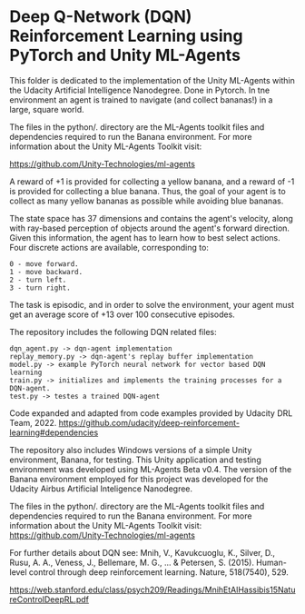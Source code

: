 # Deep Q-Network (DQN) Reinforcement Learning using PyTorch and Unity ML-Agents

This folder is dedicated to the implementation of the Unity ML-Agents within the Udacity Artificial Intelligence Nanodegree. Done in Pytorch.
In tne environment an agent is trained to navigate (and collect bananas!) in a large, square world. 

The files in the python/. directory are the ML-Agents toolkit files and dependencies required to run the Banana environment. For more information about the Unity ML-Agents Toolkit visit: 

https://github.com/Unity-Technologies/ml-agents

A reward of +1 is provided for collecting a yellow banana, and a reward of -1 is provided for collecting a blue banana. Thus, the goal of your agent is to collect as many yellow bananas as possible while avoiding blue bananas.

The state space has 37 dimensions and contains the agent's velocity, along with ray-based perception of objects around the agent's forward direction. Given this information, the agent has to learn how to best select actions. Four discrete actions are available, corresponding to:

    0 - move forward.
    1 - move backward.
    2 - turn left.
    3 - turn right.

The task is episodic, and in order to solve the environment, your agent must get an average score of +13 over 100 consecutive episodes.


The repository includes the following DQN related files:

    dqn_agent.py -> dqn-agent implementation
    replay_memory.py -> dqn-agent's replay buffer implementation
    model.py -> example PyTorch neural network for vector based DQN learning
    train.py -> initializes and implements the training processes for a DQN-agent.
    test.py -> testes a trained DQN-agent

Code expanded and adapted from code examples provided by Udacity DRL Team, 2022.
https://github.com/udacity/deep-reinforcement-learning#dependencies

The repository also includes Windows versions of a simple Unity environment, Banana, for testing. This Unity application and testing environment was developed using ML-Agents Beta v0.4. The version of the Banana environment employed for this project was developed for the Udacity Airbus Artificial Inteligence Nanodegree.

The files in the python/. directory are the ML-Agents toolkit files and dependencies required to run the Banana environment. For more information about the Unity ML-Agents Toolkit visit: https://github.com/Unity-Technologies/ml-agents

For further details about DQN see: Mnih, V., Kavukcuoglu, K., Silver, D., Rusu, A. A., Veness, J., Bellemare, M. G., ... & Petersen, S. (2015). Human-level control through deep reinforcement learning. Nature, 518(7540), 529.

https://web.stanford.edu/class/psych209/Readings/MnihEtAlHassibis15NatureControlDeepRL.pdf

